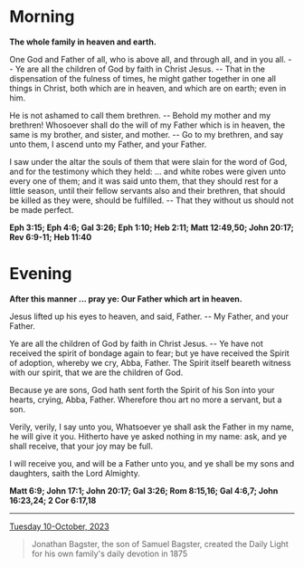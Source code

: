 # Morning

**The whole family in heaven and earth.**
 
One God and Father of all, who is above all, and through all, and in you all. -- Ye are all the children of God by faith in Christ Jesus. -- That in the dispensation of the fulness of times, he might gather together in one all things in Christ, both which are in heaven, and which are on earth; even in him.
 
He is not ashamed to call them brethren. -- Behold my mother and my brethren! Whosoever shall do the will of my Father which is in heaven, the same is my brother, and sister, and mother. -- Go to my brethren, and say unto them, I ascend unto my Father, and your Father.
 
I saw under the altar the souls of them that were slain for the word of God, and for the testimony which they held: ... and white robes were given unto every one of them; and it was said unto them, that they should rest for a little season, until their fellow servants also and their brethren, that should be killed as they were, should be fulfilled. -- That they without us should not be made perfect.  

**Eph 3:15; Eph 4:6; Gal 3:26; Eph 1:10; Heb 2:11; Matt 12:49,50; John 20:17; Rev 6:9-11; Heb 11:40**

# Evening

**After this manner ... pray ye: Our Father which art in heaven.**
 
Jesus lifted up his eyes to heaven, and said, Father. -- My Father, and your Father.
 
Ye are all the children of God by faith in Christ Jesus. -- Ye have not received the spirit of bondage again to fear; but ye have received the Spirit of adoption, whereby we cry, Abba, Father. The Spirit itself beareth witness with our spirit, that we are the children of God.
 
Because ye are sons, God hath sent forth the Spirit of his Son into your hearts, crying, Abba, Father. Wherefore thou art no more a servant, but a son.
 
Verily, verily, I say unto you, Whatsoever ye shall ask the Father in my name, he will give it you. Hitherto have ye asked nothing in my name: ask, and ye shall receive, that your joy may be full.
 
I will receive you, and will be a Father unto you, and ye shall be my sons and daughters, saith the Lord Almighty.  

**Matt 6:9; John 17:1; John 20:17; Gal 3:26; Rom 8:15,16; Gal 4:6,7; John 16:23,24; 2 Cor 6:17,18**

---

[Tuesday 10-October, 2023](https://t.me/s/daily_light)

> Jonathan Bagster, the son of Samuel Bagster, created the Daily Light for his own family's daily devotion in 1875

